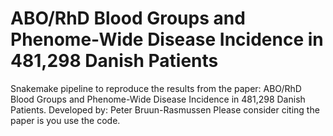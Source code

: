 # ABO/RhD Blood Groups and Phenome-Wide Disease Incidence in 481,298 Danish Patients
Snakemake pipeline to reproduce the results from the paper: ABO/RhD Blood Groups and Phenome-Wide Disease Incidence  in 481,298 Danish Patients.
Developed by: Peter Bruun-Rasmussen
Please consider citing the paper is you use the code.
